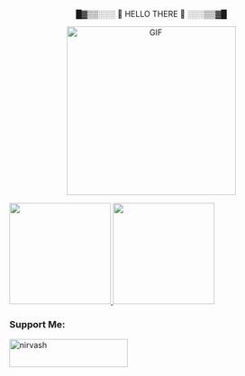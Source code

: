 

<div align="center">
        <p >  
█▓▒▒░░░ 🌸 HELLO THERE 🌸 ░░░▒▒▓█
 </p>
        <P> </P>
        <img hight="100" width="300" alt="GIF" align="center" src="https://tenor.com/id/view/anime-waves-hi-gif-25928708.gif">
</div>
        
<div>
      <a href="https://github.com//Niervash">
          <img align="right"  >
        </a>
  </div> 
        <div> 
        <p align="left">
        <a href="https://github.com/Niervash">
          <img height="180em" src="https://github-readme-stats-eight-theta.vercel.app/api?username=Niervash&show_icons=true&theme=algolia&include_all_commits=true&count_private=true"/>
          <img height="180em" src="https://github-readme-stats-eight-theta.vercel.app/api/top-langs/?username=Niervash&layout=compact&langs_count=8&theme=algolia"/>
        </a>
        </p>
        <h3 align="left">Support Me:</h3>
        <p><a href="https://ko-fi.com/nirvash"> <img align="left" src="https://cdn.ko-fi.com/cdn/kofi3.png?v=3" height="50" width="210" alt="nirvash" /></a></p><br><br>
        <div>
</body>

</html>
